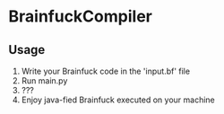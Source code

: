 # BrainfuckCompiler

## Usage
1. Write your Brainfuck code in the 'input.bf' file
2. Run main.py
3. ???
4. Enjoy java-fied Brainfuck executed on your machine
